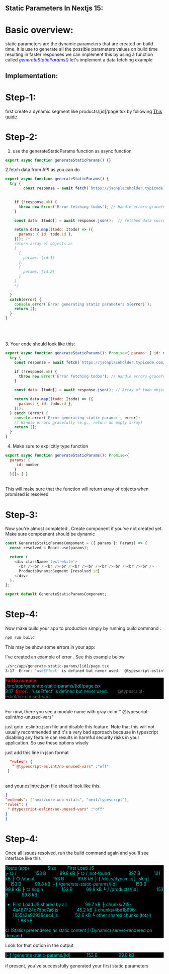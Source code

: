 ## Static Parameters In Nextjs 15:

# Basic overview:
static parameters are the dynamic parameters that are created on build time. It is use to generate all the possible parameters values on build time resulting in faster responses 
we can implement this by using a function called <i style="color:blue">generateStaticParams()</i>
let's implement a data fetching example

## Implementation:

# Step-1: 
 first create a dynamic segment like products/[id]/page.tsx by following [This guide](/dynamic-segments.md).

# Step-2: 

1. use the generateStaticParams function as async function

``` Javascript 
export async function generateStaticParams() {}
```

2.fetch data from API as you can do
``` Javascript 
export async function generateStaticParams() {
  try {
        const response = await fetch(`https://jsonplaceholder.typicode.com/todos/`);

        
    if (!response.ok) {
      throw new Error('Error fetching todos'); // Handle errors gracefully
    }

    const data: Itodo[] = await response.json();  // fetched data successfully

    return data.map((todo: Itodo) => ({
      params: { id: todo.id },
    })); /*
    return array of objects as 
    [
      {
        params: {id:1}
      },
      {
        params: {id:2}
      }
    ]
    */

  }
  catch(error) {
    console.error(`Error generating static parameters ${error}`);
    return [];
  }
}
```

<br/>
<br/>
<br/>
3. Your code should look like this:

``` javascript
export async function generateStaticParams(): Promise<{ params: { id: number } }[]> { // returning array of objects after being resolved
  try {
    const response = await fetch(`https://jsonplaceholder.typicode.com/todos/`);

    if (!response.ok) {
      throw new Error('Error fetching todos'); // Handle errors gracefully
    }

    const data: Itodo[] = await response.json(); // Array of todo objects

    return data.map((todo: Itodo) => ({
      params: { id: todo.id },
    }));
  } catch (error) {
    console.error('Error generating static params:', error);
    // Handle errors gracefully (e.g., return an empty array)
    return [];
  }
}
```

4. Make sure to explicitly type function 

``` Javascript 
export async function generateStaticParams(): Promise<{ 
  params: {
     id: number
    } 
  }[]> { }

```
<br/>
This will make sure that the function will return array of objects when promised is resolved

# Step-3: 
Now you're almost completed . Create component if you've not created yet. Make sure compoenent should be dynamic

``` typescript
const GenerateStaticParamsComponent = ({ params }: Params) => {
  const resolved = React.use(params);

  return (
    <div className='text-white'>
      <br /><br /><br /><br /><br /><br /><br /><br /><br /><br />
      ProductsDynamicSegment {resolved.id}
    </div>
  );
};

export default GenerateStaticParamsComponent;
```

# Step-4: 
 Now make build your app to production simply by running build command :

 ``` bash
 npm run build
 ```

 This may be show some errors in your app:

 I've created an example of error . See this example below

 ```bash
./src/app/generate-static-params/[id]/page.tsx
3:17  Error: 'useEffect' is defined but never used.  @typescript-eslint/no-unused-vars
  ```

  <div style="background-color:black; color:aqua; font-weight:300">
  <span style="color:red; font-weight:bold">Fail to compile:</span> <br/>
./src/app/generate-static-params/[id]/page.tsx
<br/> 3:17 &nbsp;<span style="color:red; font-weight:bold">Error:</span>&nbsp;&nbsp; 'useEffect' is defined but never used. &nbsp; &nbsp; &nbsp; &nbsp;<span style="color:gray">@typescript-eslint/no-unused-vars</span>
</div>

<br/>

For now, there you see a module name with gray color " @typescript-eslint/no-unused-vars"
<br/>

 just goto .eslintrc.json file and disable this feature. Note that this will not usually recommended and it's a very bad approach because in typescript disabling any feature can results in harmful security risks in your application. So use these options wisely

 just add this line in json format

 ``` json
   "rules": {
    " @typescript-eslint/no-unused-vars" :"off"
  }
  ```
  <br>
  and your.eslintrc.json file should look like this.

   ``` json
{
  "extends": ["next/core-web-vitals", "next/typescript"],
  "rules": {
    " @typescript-eslint/no-unused-vars" :"off"
  }
}

  ```

# Step-4: 
 Once all issues resolved, run the build command again and you'll see interface like this

<div style="background-color:black; color:aqua; font-weight:300">

Route (app)      &nbsp;  &nbsp; &nbsp; &nbsp; &nbsp; &nbsp; &nbsp;                        Size  &nbsp; &nbsp; &nbsp; &nbsp;    First Load JS <br/>
┌ ○ /          &nbsp;  &nbsp; &nbsp; &nbsp; &nbsp; &nbsp; &nbsp;                          153 B   &nbsp; &nbsp; &nbsp; &nbsp; &nbsp;        99.8 kB
├ ○ /_not-found     &nbsp;  &nbsp; &nbsp; &nbsp; &nbsp; &nbsp; &nbsp;                     897 B         &nbsp; &nbsp; &nbsp; &nbsp; &nbsp;   101 kB
├ ○ /about           &nbsp;  &nbsp; &nbsp; &nbsp; &nbsp; &nbsp; &nbsp;                    153 B        &nbsp; &nbsp; &nbsp; &nbsp; &nbsp;   99.8 kB
├ ƒ /docs/dynamic/[...slug]   &nbsp;  &nbsp; &nbsp; &nbsp; &nbsp; &nbsp; &nbsp;           153 B         &nbsp; &nbsp; &nbsp; &nbsp; &nbsp;  99.8 kB
├ ƒ /generate-static-params/[id]  &nbsp;  &nbsp; &nbsp; &nbsp; &nbsp; &nbsp; &nbsp;       153 B        &nbsp; &nbsp; &nbsp; &nbsp; &nbsp;   99.8 kB
├ ○ /login                    &nbsp;  &nbsp; &nbsp; &nbsp; &nbsp; &nbsp; &nbsp;           153 B        &nbsp; &nbsp; &nbsp; &nbsp; &nbsp;   99.8 kB
└ ƒ /products/[id]    &nbsp;  &nbsp; &nbsp; &nbsp; &nbsp; &nbsp; &nbsp;                   153 B       &nbsp; &nbsp; &nbsp; &nbsp; &nbsp;    99.8 kB
+ First Load JS shared by all  &nbsp;  &nbsp; &nbsp; &nbsp; &nbsp; &nbsp; &nbsp;          99.7 kB
  ├ chunks/215-4a487724d7dbc7a6.js &nbsp;  &nbsp; &nbsp; &nbsp; &nbsp; &nbsp; &nbsp;      45.2 kB
  ├ chunks/4bd1b696-1855a2e92938cec4.js&nbsp;  &nbsp; &nbsp; &nbsp; &nbsp; &nbsp; &nbsp;  52.6 kB
  └ other shared chunks (total)  &nbsp;  &nbsp; &nbsp; &nbsp; &nbsp; &nbsp; &nbsp;        1.88 kB


○  (Static)   prerendered as static content
ƒ  (Dynamic)  server-rendered on demand


</div>

Look for that option in the output
<div style="background-color:black; color:aqua; font-weight:300">
 ├ ƒ /generate-static-params/[id]&nbsp;  &nbsp; &nbsp; &nbsp; &nbsp; &nbsp; &nbsp;153 B     &nbsp; &nbsp; &nbsp; &nbsp; &nbsp; &nbsp; &nbsp; &nbsp;      99.8 kB 
 </div>
 
 <br/>
 if present, you've successfully generated your first static parameters
